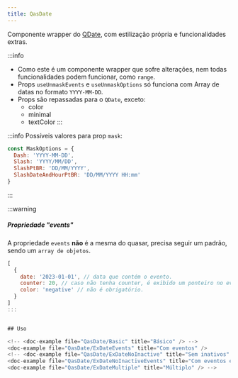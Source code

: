 ```yaml
---
title: QasDate
---
```


Componente wrapper do [QDate](https://quasar.dev/vue-components/date#introduction), com estilização própria e funcionalidades extras.

<doc-api file="date/QasDate" name="QasDate" />

:::info
- Como este é um componente wrapper que sofre alterações, nem todas funcionalidades podem funcionar, como `range`.
- Props `useUnmaskEvents` e `useUnmaskOptions` só funciona com Array de datas no formato `YYYY-MM-DD`.
- Props são repassadas para o `QDate`, exceto:
  - color
  - minimal
  - textColor
:::

:::info
Possíveis valores para prop `mask`:

```js
const MaskOptions = {
  Dash: 'YYYY-MM-DD',
  Slash: 'YYYY/MM/DD',
  SlashPtBR: 'DD/MM/YYYY',
  SlashDateAndHourPtBR: 'DD/MM/YYYY HH:mm'
}
```
:::

:::warning
##### Propriedade "events"

A propriedade `events` **não** é a mesma do quasar, precisa seguir um padrão, sendo um `array de objetos`.

```js
[
  {
    date: '2023-01-01', // data que contém o evento.
    counter: 20, // caso não tenha counter, é exibido um ponteiro no evento.
    color: 'negative' // não é obrigatório.
  }
]
:::


## Uso

<!-- <doc-example file="QasDate/Basic" title="Básico" /> -->
<doc-example file="QasDate/ExDateEvents" title="Com eventos" />
<!-- <doc-example file="QasDate/ExDateNoInactive" title="Sem inativos" />
<doc-example file="QasDate/ExDateNoInactiveEvents" title="Com eventos e sem inativos" />
<doc-example file="QasDate/ExDateMultiple" title="Múltiplo" /> -->
